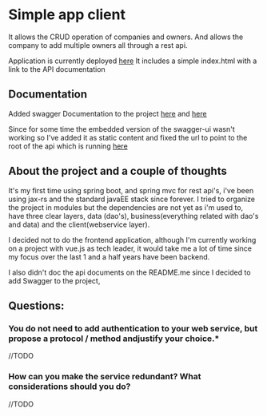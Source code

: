 # Simple app client

It allows the CRUD operation of companies and owners. And allows the company to add multiple owners all through a rest api.



Application is currently deployed [here](http://obscure-plains-83225.herokuapp.com/)
It includes a simple index.html with a link to the API documentation


## Documentation
Added swagger Documentation to the project [here](http://obscure-plains-83225.herokuapp.com/docs/index.html) and [here](http://obscure-plains-83225.herokuapp.com/swagger-ui.html)

Since for some time the embedded version of the swagger-ui wasn't working so 
I've added it as static content and fixed the url to point to the root of the api 
which is running [here](http://obscure-plains-83225.herokuapp.com/api) 

## About the project and a couple of thoughts

It's my first time using spring boot, and spring mvc for rest api's, i've been using jax-rs and the standard javaEE stack since forever. I tried to organize the project in modules but the dependencies are not yet as i'm used to, have three clear layers, data (dao's), business(everything related with dao's and data) and the client(webservice layer).

I decided not to do the frontend application, although I'm currently working on a project with vue.js as tech leader, it would take me a lot of time since my  focus over the last 1 and a half years have been backend.

I also didn't doc the api documents on the README.me since I decided to add Swagger to the project, 

## Questions:

### You do not need to add authentication to your web service, but propose a protocol / method andjustify your choice.*
//TODO

### How can you make the service redundant? What considerations should you do?

 //TODO

